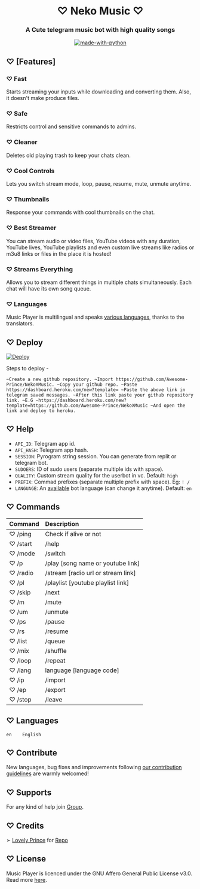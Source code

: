 <h1 align= center><b>♡ Neko Music ♡</b></h1>
<h3 align = center> A Cute telegram music bot with high quality songs </h3>

<p align="center">
<a href="https://python.org"><img src="https://telegra.ph/file/a04233391bb823565c899.png" alt="made-with-python"></a>
<br>
    
</p>

## ♡ <a name="features"></a>[Features]

### ♡ Fast

Starts streaming your inputs while downloading and converting them. Also, it
doesn't make produce files.

### ♡ Safe

Restricts control and sensitive commands to admins.

### ♡ Cleaner

Deletes old playing trash to keep your chats clean.

### ♡ Cool Controls

Lets you switch stream mode, loop, pause, resume, mute, unmute anytime.

### ♡ Thumbnails

Response your commands with cool thumbnails on the chat.

### ♡ Best Streamer

You can stream audio or video files, YouTube videos with any duration,
YouTube lives, YouTube playlists and even custom live streams like radios or m3u8 links or files in
the place it is hosted!

### ♡ Streams Everything

Allows you to stream different things in multiple chats simultaneously. Each
chat will have its own song queue.

### ♡ Languages
Music Player is multilingual and speaks [various languages](#languages),
thanks to the translators.

## ♡ <a name="deploy"></a>Deploy

[![Deploy](https://www.herokucdn.com/deploy/button.svg)](https://heroku.com/deploy?template=https://github.com/Awesome-Prince/NekoXMusic)

Steps to deploy -

`~Create a new github repository.
~Import https://github.com/Awesome-Prince/NekoXMusic.
~Copy your github repo.
~Paste https://dashboard.heroku.com/new?template=
~Paste the above link in telegram saved messages.
~After this link paste your github repository link.
~E.G -https://dashboard.heroku.com/new?template=https://github.com/Awesome-Prince/NekoXMusic
~And open the link and deploy to heroku.`

## ♡ <a name="configs"></a>Help

- `API_ID`: Telegram app id.
- `API_HASH`: Telegram app hash.
- `SESSION`: Pyrogram string session. You can generate from replit or telegram bot.
- `SUDOERS`: ID of sudo users (separate multiple ids with space).
- `QUALITY`: Custom stream quality for the userbot in vc. Default: `high`
- `PREFIX`: Commad prefixes (separate multiple prefix with space). Eg: `! /`
- `LANGUAGE`: An [available](#languages) bot language (can change it anytime). Default: `en`

## ♡ <a name="commands"></a>Commands

Command | Description
:--- | :---
♡ /ping | Check if alive or not
♡ /start | /help | Show the help for commands
♡ /mode | /switch | Switch the stream mode (audio/video)
♡ /p | /play [song name or youtube link] | Play a song in vc, if already playing add to queue
♡ /radio | /stream [radio url or stream link] | Play a live stream in vc, if already playing add to queue
♡ /pl | /playlist [youtube playlist link] | Play the whole youtube playlist at once
♡ /skip | /next | Skip to the next song
♡ /m | /mute | Mute the current stream
♡ /um | /unmute | Unmute the muted stream
♡ /ps | /pause | Pause the current stream
♡ /rs | /resume | Resume the paused stream
♡ /list | /queue | Show the songs in the queue
♡ /mix | /shuffle | Shuflle the queued playlist
♡ /loop | /repeat | Enable or disable the loop mode
♡ /lang | language [language code] | Set the bot language in group
♡ /ip | /import | Import queue from exported file
♡ /ep | /export | Export the queue for import in future
♡ /stop | /leave | Leave from vc and clear the queue

## ♡ <a name="languages"></a>Languages

```text
en    English
```

## ♡ <a name="contribute"></a>Contribute

New languages, bug fixes and improvements following
[our contribution guidelines](./CONTRIBUTING.md) are warmly welcomed!

## ♡ <a name="supports"></a>Supports

For any kind of help join [Group](https://t.me/NekoXSupport).

## ♡ <a name="credits"></a>Credits

➢ [Lovely Prince](https://github.com/Awesome-Prince) for [Repo](https://github.com/Awesome-Prince/NekoXMusic)

## ♡ <a name="license"></a>License

Music Player is licenced under the GNU Affero General Public License v3.0.
Read more [here](./LICENSE).
